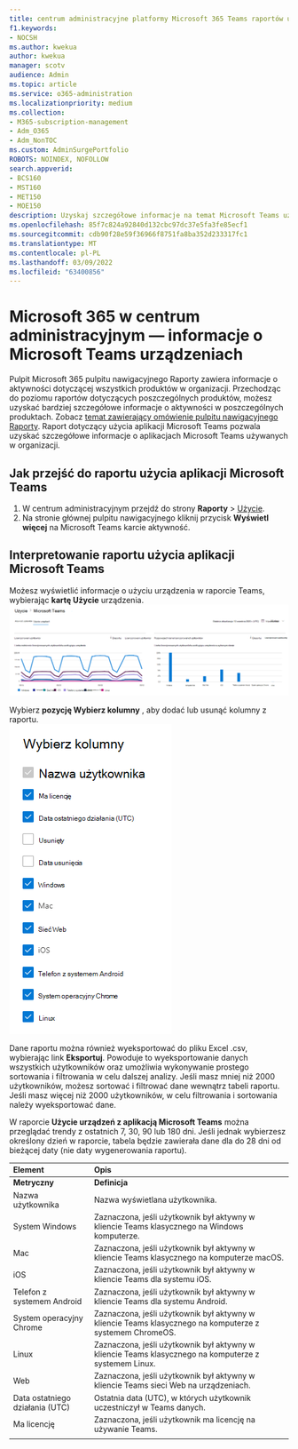 ```yaml
---
title: centrum administracyjne platformy Microsoft 365 Teams raportów użycia aplikacji
f1.keywords:
- NOCSH
ms.author: kwekua
author: kwekua
manager: scotv
audience: Admin
ms.topic: article
ms.service: o365-administration
ms.localizationpriority: medium
ms.collection:
- M365-subscription-management
- Adm_O365
- Adm_NonTOC
ms.custom: AdminSurgePortfolio
ROBOTS: NOINDEX, NOFOLLOW
search.appverid:
- BCS160
- MST160
- MET150
- MOE150
description: Uzyskaj szczegółowe informacje na temat Microsoft Teams używanych w organizacji, korzystając z raportu Microsoft Teams użycia aplikacji z raportów Microsoft 365.
ms.openlocfilehash: 85f7c824a92840d132cbc97dc37e5fa3fe85ecf1
ms.sourcegitcommit: cdb90f28e59f36966f8751fa8ba352d233317fc1
ms.translationtype: MT
ms.contentlocale: pl-PL
ms.lasthandoff: 03/09/2022
ms.locfileid: "63400856"
---
```

# <a name="microsoft-365-reports-in-the-admin-center---microsoft-teams-device-usage"></a>Microsoft 365 w centrum administracyjnym — informacje o Microsoft Teams urządzeniach

Pulpit Microsoft 365 pulpitu nawigacyjnego Raporty zawiera informacje o aktywności dotyczącej wszystkich produktów w organizacji. Przechodząc do poziomu raportów dotyczących poszczególnych produktów, możesz uzyskać bardziej szczegółowe informacje o aktywności w poszczególnych produktach. Zobacz [temat zawierający omówienie pulpitu nawigacyjnego Raporty](activity-reports.md). Raport dotyczący użycia aplikacji Microsoft Teams pozwala uzyskać szczegółowe informacje o aplikacjach Microsoft Teams używanych w organizacji.
  
## <a name="how-to-get-to-the-microsoft-teams-app-usage-report"></a>Jak przejść do raportu użycia aplikacji Microsoft Teams

1. W centrum administracyjnym przejdź do strony **Raporty** \> <a href="https://go.microsoft.com/fwlink/p/?linkid=2074756" target="_blank">Użycie</a>. 
2. Na stronie głównej pulpitu nawigacyjnego kliknij przycisk **Wyświetl więcej** na Microsoft Teams karcie aktywność.
  
## <a name="interpret-the-microsoft-teams-app-usage-report"></a>Interpretowanie raportu użycia aplikacji Microsoft Teams

Możesz wyświetlić informacje o użyciu urządzenia w raporcie Teams, wybierając **kartę Użycie** urządzenia.<br/>![Microsoft 365 raporty — Microsoft Teams użycia urządzenia.](../../media/e46c7f7c-8371-4a20-ae82-b20df64b0205.png)

Wybierz **pozycję Wybierz kolumny** , aby dodać lub usunąć kolumny z raportu.  <br/> ![Teams na urządzeniach użytkowników — wybierz kolumny.](../../media/3358d5d9-931b-4d30-931f-450b2f5717da.png)

Dane raportu można również wyeksportować do pliku Excel .csv, wybierając link **Eksportuj**. Powoduje to wyeksportowanie danych wszystkich użytkowników oraz umożliwia wykonywanie prostego sortowania i filtrowania w celu dalszej analizy. Jeśli masz mniej niż 2000 użytkowników, możesz sortować i filtrować dane wewnątrz tabeli raportu. Jeśli masz więcej niż 2000 użytkowników, w celu filtrowania i sortowania należy wyeksportować dane. 

W raporcie **Użycie urządzeń z aplikacją Microsoft Teams** można przeglądać trendy z ostatnich 7, 30, 90 lub 180 dni. Jeśli jednak wybierzesz określony dzień w raporcie, tabela będzie zawierała dane dla do 28 dni od bieżącej daty (nie daty wygenerowania raportu).
  
|Element|Opis|
|:-----|:-----|
|**Metryczny**|**Definicja**|
|Nazwa użytkownika  <br/> |Nazwa wyświetlana użytkownika.  <br/> |
|System Windows  <br/> |Zaznaczona, jeśli użytkownik był aktywny w kliencie Teams klasycznego na Windows komputerze.  <br/> |
|Mac  <br/> |Zaznaczona, jeśli użytkownik był aktywny w kliencie Teams klasycznego na komputerze macOS.  <br/> |
|iOS  <br/> |Zaznaczona, jeśli użytkownik był aktywny w kliencie Teams dla systemu iOS.  <br/> |
|Telefon z systemem Android  <br/> | Zaznaczona, jeśli użytkownik był aktywny w kliencie Teams dla systemu Android.  <br/> |
|System operacyjny Chrome  <br/> |Zaznaczona, jeśli użytkownik był aktywny w kliencie Teams klasycznego na komputerze z systemem ChromeOS.|
|Linux  <br/> | Zaznaczona, jeśli użytkownik był aktywny w kliencie Teams klasycznego na komputerze z systemem Linux.  <br/> |
|Web  <br/> |Zaznaczona, jeśli użytkownik był aktywny w kliencie Teams sieci Web na urządzeniach.|
|Data ostatniego działania (UTC)  <br/> |Ostatnia data (UTC), w których użytkownik uczestniczył w Teams danych.  <br/> |
|Ma licencję|Zaznaczona, jeśli użytkownik ma licencję na używanie Teams.|
|||